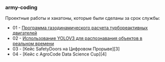 ### army-coding ###
 Проектные работы и хакатоны, которые были сделаны за срок службы:
 * 01 - [Программа газодинамического расчета турбореактивных двигателей][1]
 * 02 - [Использование YOLOV3 для распознавания объектов в реальном времени][2]
 * 03 - [Кейс SafetyDoors на Цифровом Прорыве][3]
 * 04 - [Кейс с AgroCode Data Science Cup][4]

[1]: https://github.com/Cation73/army-coding/tree/main/grtd-programm
[2]: https://github.com/Cation73/army-coding/tree/main/yolov3-real-time-camera
 
 
 
